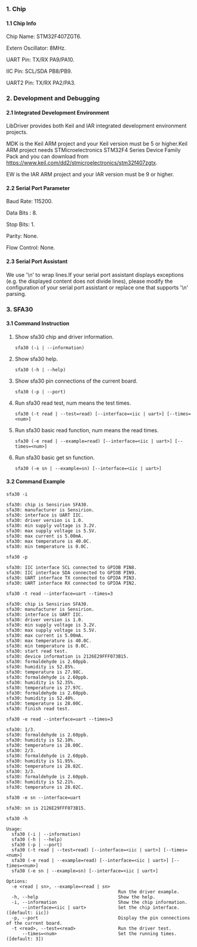 ### 1. Chip

#### 1.1 Chip Info

Chip Name: STM32F407ZGT6.

Extern Oscillator: 8MHz.

UART Pin: TX/RX PA9/PA10.

IIC Pin: SCL/SDA PB8/PB9.

UART2 Pin:  TX/RX PA2/PA3.

### 2. Development and Debugging

#### 2.1 Integrated Development Environment

LibDriver provides both Keil and IAR integrated development environment projects.

MDK is the Keil ARM project and your Keil version must be 5 or higher.Keil ARM project needs STMicroelectronics STM32F4 Series Device Family Pack and you can download from https://www.keil.com/dd2/stmicroelectronics/stm32f407zgtx.

EW is the IAR ARM project and your IAR version must be 9 or higher.

#### 2.2 Serial Port Parameter

Baud Rate: 115200.

Data Bits : 8.

Stop Bits: 1.

Parity: None.

Flow Control: None.

#### 2.3 Serial Port Assistant

We use '\n' to wrap lines.If your serial port assistant displays exceptions (e.g. the displayed content does not divide lines), please modify the configuration of your serial port assistant or replace one that supports '\n' parsing.

### 3. SFA30

#### 3.1 Command Instruction

1. Show sfa30 chip and driver information.

   ```shell
   sfa30 (-i | --information)
   ```

2. Show sfa30 help.

   ```shell
   sfa30 (-h | --help)
   ```

3. Show sfa30 pin connections of the current board.

   ```shell
   sfa30 (-p | --port)
   ```

4. Run sfa30 read test, num means the test times.

   ```shell
   sfa30 (-t read | --test=read) [--interface=<iic | uart>] [--times=<num>]
   ```

5. Run sfa30 basic read function, num means the read times.

   ```shell
   sfa30 (-e read | --example=read) [--interface=<iic | uart>] [--times=<num>]
   ```

6. Run sfa30 basic get sn function.

   ```shell
   sfa30 (-e sn | --example=sn) [--interface=<iic | uart>]
   ```

#### 3.2 Command Example

```shell
sfa30 -i

sfa30: chip is Sensirion SFA30.
sfa30: manufacturer is Sensirion.
sfa30: interface is UART IIC.
sfa30: driver version is 1.0.
sfa30: min supply voltage is 3.2V.
sfa30: max supply voltage is 5.5V.
sfa30: max current is 5.00mA.
sfa30: max temperature is 40.0C.
sfa30: min temperature is 0.0C.
```

```shell
sfa30 -p

sfa30: IIC interface SCL connected to GPIOB PIN8.
sfa30: IIC interface SDA connected to GPIOB PIN9.
sfa30: UART interface TX connected to GPIOA PIN3.
sfa30: UART interface RX connected to GPIOA PIN2.
```

```shell
sfa30 -t read --interface=uart --times=3

sfa30: chip is Sensirion SFA30.
sfa30: manufacturer is Sensirion.
sfa30: interface is UART IIC.
sfa30: driver version is 1.0.
sfa30: min supply voltage is 3.2V.
sfa30: max supply voltage is 5.5V.
sfa30: max current is 5.00mA.
sfa30: max temperature is 40.0C.
sfa30: min temperature is 0.0C.
sfa30: start read test.
sfa30: device information is 2126E29FFF073B15.
sfa30: formaldehyde is 2.60ppb.
sfa30: humidity is 52.85%.
sfa30: temperature is 27.98C.
sfa30: formaldehyde is 2.60ppb.
sfa30: humidity is 52.35%.
sfa30: temperature is 27.97C.
sfa30: formaldehyde is 2.60ppb.
sfa30: humidity is 52.40%.
sfa30: temperature is 28.00C.
sfa30: finish read test.
```

```shell
sfa30 -e read --interface=uart --times=3

sfa30: 1/3.
sfa30: formaldehyde is 2.60ppb.
sfa30: humidity is 52.10%.
sfa30: temperature is 28.00C.
sfa30: 2/3.
sfa30: formaldehyde is 2.60ppb.
sfa30: humidity is 51.95%.
sfa30: temperature is 28.02C.
sfa30: 3/3.
sfa30: formaldehyde is 2.60ppb.
sfa30: humidity is 52.21%.
sfa30: temperature is 28.02C.
```

```shell
sfa30 -e sn --interface=uart 

sfa30: sn is 2126E29FFF073B15.
```

```shell
sfa30 -h

Usage:
  sfa30 (-i | --information)
  sfa30 (-h | --help)
  sfa30 (-p | --port)
  sfa30 (-t read | --test=read) [--interface=<iic | uart>] [--times=<num>]
  sfa30 (-e read | --example=read) [--interface=<iic | uart>] [--times=<num>]
  sfa30 (-e sn | --example=sn) [--interface=<iic | uart>]

Options:
  -e <read | sn>, --example=<read | sn>
                                          Run the driver example.
  -h, --help                              Show the help.
  -i, --information                       Show the chip information.
      --interface=<iic | uart>            Set the chip interface.([default: iic])
  -p, --port                              Display the pin connections of the current board.
  -t <read>, --test=<read>                Run the driver test.
      --times=<num>                       Set the running times.([default: 3])
```

